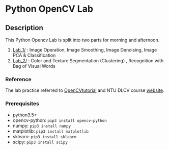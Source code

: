 ﻿# Python OpenCV Lab

## Description
This Python Opencv Lab is split into two parts for morning and afternoon.
1. [Lab_1/](./Lab_1) : Image Operation, Image Smoothing, Image Denoising, Image PCA & Classification
2. [Lab_2/](./Lab_2) : Color and Texture Segmentation (Clustering) , Recognition with Bag of Visual Words

### Reference
The lab practice referred to [OpenCVtutorial](http://opencv-python-tutroals.readthedocs.io/en/latest/index.html) and NTU DLCV course [website](http://vllab.ee.ntu.edu.tw/dlcv.html).

### Prerequisites
- python3.5+
- opencv-python:   ```pip3 install opencv-python ```
-  numpy: ``` pip3 install numpy ```
- matplotlib:  ``` pip3 install matplotlib ```
- sklearn:  ``` pip3 install sklearn ```
- scipy: ```pip3 install scipy```
